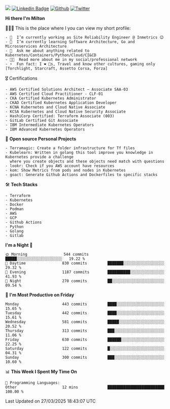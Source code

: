 ![](https://komarev.com/ghpvc/?username=miltlima&color=blueviolet) [![Linkedin Badge](https://img.shields.io/badge/-LinkedIn-blue?style=flat-square&logo=Linkedin&logoColor=white&link=https://www.linkedin.com/in/miltonlimaj/)](https://www.linkedin.com/in/miltonlimaj/) [![Github](https://img.shields.io/github/followers/miltlima?style=social)](https://github.com/miltlima?tab=followers) [![Twitter](https://img.shields.io/twitter/follow/milt_lima?style=social)](https://twitter.com/milt_lima)
 


     
**Hi there I'm Milton**

👨🏽‍💻 This is the place where I you can view my short profile:
```text
- 🔭  I’m currently working as Site Reliability Engineer @ Inmetrics 😉
- 🌱  I’m currently learning Software Architecture, Go and Microsservices Architecture
- 💬  Ask me about anything related to Kubernetes/Containers/Python/Cloud/CI&CD
- 👨‍💻  Read more about me in my social/professional network
- ⚡  Fun fact: I ❤️ 🐶s, Travel and know other cultures, gaming only [Torchlight, Starcraft, Assetto Corsa, Forza]
```
🎖 Certifications
```text
- AWS Certified Solutions Architect – Associate SAA-03
- AWS Certified Cloud Practitioner - CLF-01
- CKA Certified Kubernetes Administrator
- CKAD Certified Kubernetes Application Developer
- KCNA Kubernetes and Cloud Native Associate
- KCSA Kubernetes and Cloud Native Security Associate
- HashiCorp Certified: Terraform Associate (003)
- GitLab Certified Git Associate
- IBM Intermediate Kubernetes Operators
- IBM Advanced Kubernetes Operators
```
📐 **Open source Personal Projects**

```text
- Terramagic: Create a folder infrastructure for Tf files
- Kubelearn: Written in golang this tool improve you knowledge in Kubernetes provide a challenge
  where you create objects and these objects need match with questions
- lookr: Check if you AWS account have resources
- kom: Show Metrics from pods and nodes in Kubernetes
- goact: Generate Github Actions and Dockerfiles to specific stacks
```
🛠 **Tech Stacks**

```text
- Terraform
- Kubernetes
- Docker
- Podman
- AWS
- GCP
- Github Actions
- Python
- Golang
- Gitlab
```         

<!--START_SECTION:waka-->
**I'm a Night 🦉** 

```text
🌞 Morning                544 commits         █████░░░░░░░░░░░░░░░░░░░░   19.22 % 
🌆 Daytime                830 commits         ███████░░░░░░░░░░░░░░░░░░   29.32 % 
🌃 Evening                1187 commits        ██████████░░░░░░░░░░░░░░░   41.93 % 
🌙 Night                  270 commits         ██░░░░░░░░░░░░░░░░░░░░░░░   09.54 % 
```
📅 **I'm Most Productive on Friday** 

```text
Monday                   443 commits         ████░░░░░░░░░░░░░░░░░░░░░   15.65 % 
Tuesday                  442 commits         ████░░░░░░░░░░░░░░░░░░░░░   15.61 % 
Wednesday                581 commits         █████░░░░░░░░░░░░░░░░░░░░   20.52 % 
Thursday                 313 commits         ███░░░░░░░░░░░░░░░░░░░░░░   11.06 % 
Friday                   630 commits         ██████░░░░░░░░░░░░░░░░░░░   22.25 % 
Saturday                 122 commits         █░░░░░░░░░░░░░░░░░░░░░░░░   04.31 % 
Sunday                   300 commits         ███░░░░░░░░░░░░░░░░░░░░░░   10.60 % 
```


📊 **This Week I Spent My Time On** 

```text
💬 Programming Languages: 
Other                    12 mins             █████████████████████████   100.00 % 
```


 Last Updated on 27/03/2025 18:43:07 UTC
<!--END_SECTION:waka-->
